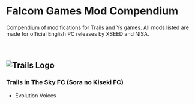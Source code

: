 # Falcom Games Mod Compendium
Compendium of modifications for Trails and Ys games. All mods listed are made for official English PC releases by XSEED and NISA.
<br/>
<br/>
<br/>
## ![Trails Logo](https://github.com/Red-BY/FalcomModCompendium/assets/158032133/7a172ea4-9dd0-4142-b038-2b8334ed93f0)
### Trails in The Sky FC (Sora no Kiseki FC)
* Evolution Voices
